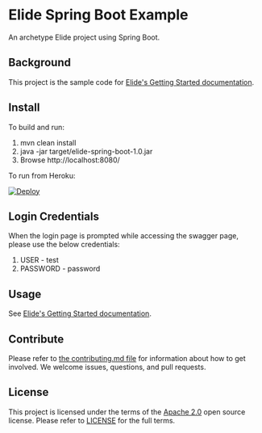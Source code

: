 # Elide Spring Boot Example

An archetype Elide project using Spring Boot.

## Background

This project is the sample code for [Elide's Getting Started documentation](https://elide.io/pages/guide/01-start.html).

## Install

To build and run:

1. mvn clean install
2. java -jar target/elide-spring-boot-1.0.jar
3. Browse http://localhost:8080/

To run from Heroku:

[![Deploy](https://www.herokucdn.com/deploy/button.svg)](https://heroku.com/deploy?template=https://github.com/yahoo/elide-spring-boot-example)

## Login Credentials
When the login page is prompted while accessing the swagger page, please use the below credentials:

1. USER - test
2. PASSWORD - password

## Usage

See [Elide's Getting Started documentation](https://elide.io/pages/guide/01-start.html).

## Contribute
Please refer to [the contributing.md file](CONTRIBUTING.md) for information about how to get involved. We welcome issues, questions, and pull requests.

## License
This project is licensed under the terms of the [Apache 2.0](http://www.apache.org/licenses/LICENSE-2.0.html) open source license.
Please refer to [LICENSE](LICENSE.txt) for the full terms.
